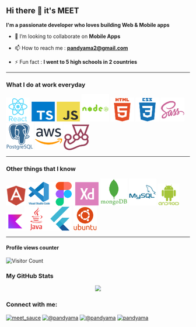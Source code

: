 ## Hi there 👋 it's MEET

**I'm a passionate developer who loves building **Web & Mobile** apps**

- 👯 I’m looking to collaborate on **Mobile Apps**

- 📫 How to reach me : **pandyama2@gmail.com**

- ⚡ Fun fact : **I went to 5 high schools in 2 countries**

---

### **What I do at work everyday**
<img alt="medium" height="65px" width="65px" src="https://github.com/devicons/devicon/blob/master/icons/react/react-original-wordmark.svg"/> <img alt="medium" height="55px" width="65px" src="https://github.com/devicons/devicon/blob/master/icons/typescript/typescript-plain.svg"/> <img alt="medium" height="55px" width="65px" src="https://github.com/devicons/devicon/blob/master/icons/javascript/javascript-original.svg"/> <img alt="medium" height="75px" width="75px" src="https://github.com/devicons/devicon/blob/master/icons/nodejs/nodejs-plain-wordmark.svg"/>
<img alt="medium" height="65px" width="65px" src="https://github.com/devicons/devicon/blob/master/icons/html5/html5-plain-wordmark.svg"/> <img alt="medium" height="65px" width="65px" src="https://github.com/devicons/devicon/blob/master/icons/css3/css3-plain-wordmark.svg"/> <img alt="medium" height="65px" width="65px" src="https://github.com/devicons/devicon/blob/master/icons/sass/sass-original.svg"/>
<img alt="medium" height="75px" width="75px" src="https://github.com/devicons/devicon/blob/master/icons/postgresql/postgresql-plain-wordmark.svg"/>
<img alt="medium" height="75px" width="75px" src="https://github.com/devicons/devicon/blob/master/icons/amazonwebservices/amazonwebservices-original-wordmark.svg"/> <img alt="medium" height="70px" width="70px" src="https://github.com/devicons/devicon/blob/master/icons/jest/jest-plain.svg"/>

---

### **Other things that I know**

<img alt="medium" height="55px" width="55px" src="https://github.com/devicons/devicon/blob/master/icons/angularjs/angularjs-plain.svg"/> <img alt="medium" height="65px" width="65px" src="https://github.com/devicons/devicon/blob/master/icons/vscode/vscode-original-wordmark.svg"/><img alt="medium" height="65px" width="65px" src="https://github.com/devicons/devicon/blob/master/icons/figma/figma-original.svg"/><img alt="medium" height="65px" width="65px" src="https://github.com/devicons/devicon/blob/master/icons/xd/xd-plain.svg"/> <img alt="medium" height="75px" width="75px" src="https://github.com/devicons/devicon/blob/master/icons/mongodb/mongodb-plain-wordmark.svg"/> <img alt="medium" height="75px" width="75px" src="https://github.com/devicons/devicon/blob/master/icons/mysql/mysql-plain-wordmark.svg"/> <img alt="medium" height="60px" width="60px" src="https://github.com/devicons/devicon/blob/master/icons/android/android-plain-wordmark.svg"/>  <img alt="medium" height="50px" width="50px" src="https://github.com/devicons/devicon/blob/master/icons/kotlin/kotlin-original.svg"/><img alt="medium" height="65px" width="65px" src="https://github.com/devicons/devicon/blob/master/icons/java/java-plain-wordmark.svg"/><img alt="medium" height="65px" width="65px" src="https://github.com/devicons/devicon/blob/master/icons/flutter/flutter-original.svg"/> <img alt="medium" height="65px" width="65px" src="https://github.com/devicons/devicon/blob/master/icons/ubuntu/ubuntu-plain-wordmark.svg"/>

---

#### Profile views counter
![Visitor Count](https://profile-counter.glitch.me/{pandyama}/count.svg)

### **My GitHub Stats**

<p align="center"> <img src="https://github-readme-stats.vercel.app/api?username=pandyama&show_icons=true&theme=gotham"/>

<h3 align="left">Connect with me:</h3>
<p align="left">
<a href="https://instagram.com/meet_sauce" target="blank"><img align="center" src="https://raw.githubusercontent.com/rahuldkjain/github-profile-readme-generator/master/src/images/icons/Social/instagram.svg" alt="meet_sauce" height="30" width="40" /></a>
<a href="https://hashnode.com/@pandyama" target="blank"><img align="center" src="https://raw.githubusercontent.com/rahuldkjain/github-profile-readme-generator/master/src/images/icons/Social/hashnode.svg" alt="@pandyama" height="30" width="40" /></a>
<a href="https://medium.com/@pandyama" target="blank"><img align="center" src="https://raw.githubusercontent.com/rahuldkjain/github-profile-readme-generator/master/src/images/icons/Social/medium.svg" alt="@pandyama" height="30" width="40" /></a>
<a href="https://www.linkedin.com/in/meetpandya-9089/" target="blank"><img align="center" src="https://raw.githubusercontent.com/rahuldkjain/github-profile-readme-generator/master/src/images/icons/Social/linked-in-alt.svg" alt="pandyama" height="30" width="40" /></a>
</p>


